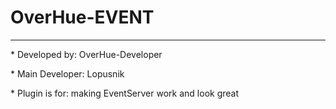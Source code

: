 # OverHue-EVENT

----------------------------------------------------------------


<p>* Developed by: OverHue-Developer</p>
<p>* Main Developer: Lopusnik</p>
<p>* Plugin is for: making EventServer work and look great</p>
